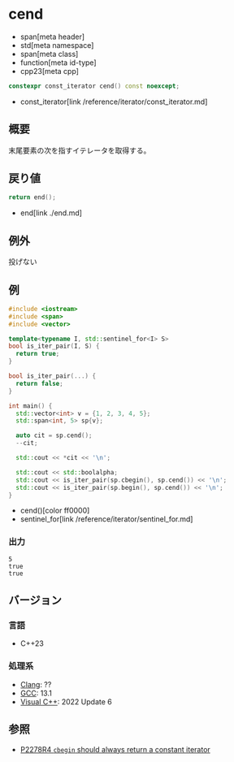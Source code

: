 # cend
* span[meta header]
* std[meta namespace]
* span[meta class]
* function[meta id-type]
* cpp23[meta cpp]

```cpp
constexpr const_iterator cend() const noexcept;
```
* const_iterator[link /reference/iterator/const_iterator.md]

## 概要
末尾要素の次を指すイテレータを取得する。


## 戻り値

```cpp
return end();
```
* end[link ./end.md]


## 例外
投げない

## 例
```cpp example
#include <iostream>
#include <span>
#include <vector>

template<typename I, std::sentinel_for<I> S>
bool is_iter_pair(I, S) {
  return true;
}

bool is_iter_pair(...) {
  return false;
}

int main() {
  std::vector<int> v = {1, 2, 3, 4, 5};
  std::span<int, 5> sp{v};

  auto cit = sp.cend();
  --cit;

  std::cout << *cit << '\n';

  std::cout << std::boolalpha;
  std::cout << is_iter_pair(sp.cbegin(), sp.cend()) << '\n';
  std::cout << is_iter_pair(sp.begin(), sp.cend()) << '\n';
}
```
* cend()[color ff0000]
* sentinel_for[link /reference/iterator/sentinel_for.md]

### 出力
```
5
true
true
```

## バージョン
### 言語
- C++23

### 処理系
- [Clang](/implementation.md#clang): ??
- [GCC](/implementation.md#gcc): 13.1
- [Visual C++](/implementation.md#visual_cpp): 2022 Update 6

## 参照
- [P2278R4 `cbegin` should always return a constant iterator](https://www.open-std.org/jtc1/sc22/wg21/docs/papers/2022/p2278r4.html)
